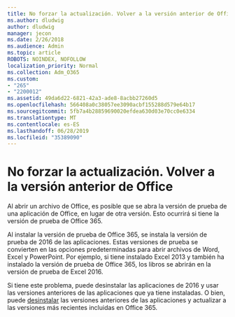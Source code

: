 ```yaml
---
title: No forzar la actualización. Volver a la versión anterior de Office
ms.author: dludwig
author: dludwig
manager: jecon
ms.date: 2/26/2018
ms.audience: Admin
ms.topic: article
ROBOTS: NOINDEX, NOFOLLOW
localization_priority: Normal
ms.collection: Adm_O365
ms.custom:
- "265"
- "2200012"
ms.assetid: 49da6d22-6821-42a3-ade8-8acbb27260d5
ms.openlocfilehash: 566408a0c38057ee3090acbf155288d579e64b17
ms.sourcegitcommit: 5fb7a4b28859690020efdea630d03e70cc0e6334
ms.translationtype: MT
ms.contentlocale: es-ES
ms.lasthandoff: 06/28/2019
ms.locfileid: "35389090"
---
```

# <a name="dont-force-me-to-upgrade-how-do-i-go-back-to-the-previous-office-version"></a>No forzar la actualización. Volver a la versión anterior de Office

Al abrir un archivo de Office, es posible que se abra la versión de prueba de una aplicación de Office, en lugar de otra versión. Esto ocurrirá si tiene la versión de prueba de Office 365.
  
Al instalar la versión de prueba de Office 365, se instala la versión de prueba de 2016 de las aplicaciones. Estas versiones de prueba se convierten en las opciones predeterminadas para abrir archivos de Word, Excel y PowerPoint. Por ejemplo, si tiene instalado Excel 2013 y también ha instalado la versión de prueba de Office 365, los libros se abrirán en la versión de prueba de Excel 2016.
  
Si tiene este problema, puede desinstalar [](https://support.office.com/article/9dd49b83-264a-477a-8fcc-2fdf5dbf61d8.aspx) las aplicaciones de 2016 y usar las versiones anteriores de las aplicaciones que ya tiene instaladas. O bien, puede [desinstalar](https://support.office.com/article/9dd49b83-264a-477a-8fcc-2fdf5dbf61d8.aspx) las versiones anteriores de las aplicaciones y actualizar a las versiones más recientes incluidas en Office 365.
